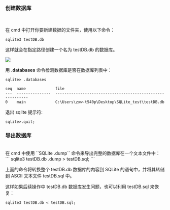 ### 创建数据库
<br>

在 cmd 中打开你要新建数据的文件夹，使用以下命令：

```
sqlite3 testDB.db
```

这样就会在指定路径创建一个名为 testDB.db 的数据库。


![](http://upload-images.jianshu.io/upload_images/2070024-0c4042be729c1e5d.png?imageMogr2/auto-orient/strip%7CimageView2/2/w/1240)

用 **.databases** 命令检测数据库是否在数据库列表中：
```
sqlite> .databases

seq  name             file                                                      
---  ---------------  ----------------------------------------------------------
0    main             C:\Users\zxw-t540p\Desktop\SQLite_test\testDB.db 
```

退出 sqlite 提示符:
```
sqlite>.quit;
```

### 导出数据库
<br>
在 cmd 中使用 ``SQLite .dump`` 命令来导出完整的数据库在一个文本文件中：
```
sqlite3 testDB.db .dump > testDB.sql;
```

上面的命令将转换整个 testDB.db 数据库的内容到 SQLite 的语句中，并将其转储到 ASCII 文本文件 testDB.sql 中。

这样如果后续操作中 testDB.db 数据库发生问题，也可以利用 testDB.sql 来恢复：

```
sqlite3 testDB.db < testDB.sql;
```
